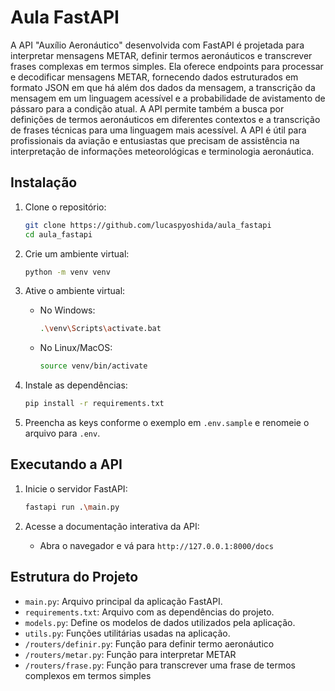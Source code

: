 # Aula FastAPI

A API "Auxílio Aeronáutico" desenvolvida com FastAPI é projetada para interpretar mensagens METAR, definir termos aeronáuticos e transcrever frases complexas em termos simples. Ela oferece endpoints para processar e decodificar mensagens METAR, fornecendo dados estruturados em formato JSON em que há além dos dados da mensagem, a transcrição da mensagem em um linguagem acessível e a probabilidade de avistamento de pássaro para a condição atual. A API permite também a busca por definições de termos aeronáuticos em diferentes contextos e a transcrição de frases técnicas para uma linguagem mais acessível. A API é útil para profissionais da aviação e entusiastas que precisam de assistência na interpretação de informações meteorológicas e terminologia aeronáutica.

## Instalação

1. Clone o repositório:
    ```bash
    git clone https://github.com/lucaspyoshida/aula_fastapi
    cd aula_fastapi
    ```

2. Crie um ambiente virtual:
    ```bash
    python -m venv venv
    ```

3. Ative o ambiente virtual:
    - No Windows:
        ```bash
        .\venv\Scripts\activate.bat
        ```
    - No Linux/MacOS:
        ```bash
        source venv/bin/activate
        ```

4. Instale as dependências:
    ```bash
    pip install -r requirements.txt
    ```

5. Preencha as keys conforme o exemplo em `.env.sample` e renomeie o arquivo para `.env`.

## Executando a API

1. Inicie o servidor FastAPI:
    ```bash
    fastapi run .\main.py
    ```

2. Acesse a documentação interativa da API:
    - Abra o navegador e vá para `http://127.0.0.1:8000/docs`

## Estrutura do Projeto

- `main.py`: Arquivo principal da aplicação FastAPI.
- `requirements.txt`: Arquivo com as dependências do projeto.
- `models.py`: Define os modelos de dados utilizados pela aplicação.
- `utils.py`: Funções utilitárias usadas na aplicação.
- `/routers/definir.py`: Função para definir termo aeronáutico
- `/routers/metar.py`: Função para interpretar METAR
- `/routers/frase.py`: Função para transcrever uma frase de termos complexos em termos simples

